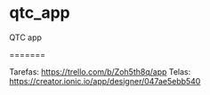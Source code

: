 # qtc_app
QTC app

=======

Tarefas: https://trello.com/b/Zoh5th8q/app
Telas: https://creator.ionic.io/app/designer/047ae5ebb540
